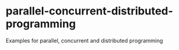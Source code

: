 # parallel-concurrent-distributed-programming
Examples for parallel, concurrent and distributed programming
